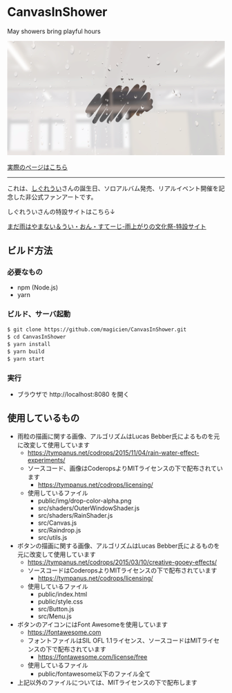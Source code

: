 # CanvasInShower
May showers bring playful hours

![Canvas in a shower](https://raw.githubusercontent.com/magicien/CanvasInShower/main/public/img/card.png)

[実際のページはこちら](https://magicien.github.io/CanvasInShower/)

---

これは、[しぐれうい](https://twitter.com/ui_shig)さんの誕生日、ソロアルバム発売、リアルイベント開催を記念した非公式ファンアートです。

しぐれういさんの特設サイトはこちら↓

[まだ雨はやまない＆うい・おん・すてーじ-雨上がりの文化祭-特設サイト](https://madaame-shigureui.com)

## ビルド方法

### 必要なもの

- npm (Node.js)
- yarn

### ビルド、サーバ起動

```bash
$ git clone https://github.com/magicien/CanvasInShower.git
$ cd CanvasInShower
$ yarn install
$ yarn build
$ yarn start
```

### 実行

- ブラウザで http://localhost:8080 を開く

## 使用しているもの

- 雨粒の描画に関する画像、アルゴリズムはLucas Bebber氏によるものを元に改変して使用しています
    - https://tympanus.net/codrops/2015/11/04/rain-water-effect-experiments/
    - ソースコード、画像はCoderopsよりMITライセンスの下で配布されています
        - https://tympanus.net/codrops/licensing/
    - 使用しているファイル
        - public/img/drop-color-alpha.png
        - src/shaders/OuterWindowShader.js
        - src/shaders/RainShader.js
        - src/Canvas.js
        - src/Raindrop.js
        - src/utils.js
- ボタンの描画に関する画像、アルゴリズムはLucas Bebber氏によるものを元に改変して使用しています
    - https://tympanus.net/codrops/2015/03/10/creative-gooey-effects/
    - ソースコードはCoderopsよりMITライセンスの下で配布されています
        - https://tympanus.net/codrops/licensing/
    - 使用しているファイル
        - public/index.html
        - public/style.css
        - src/Button.js
        - src/Menu.js
- ボタンのアイコンにはFont Awesomeを使用しています
    - https://fontawesome.com
    - フォントファイルはSIL OFL 1.1ライセンス、ソースコードはMITライセンスの下で配布されています
        - https://fontawesome.com/license/free
    - 使用しているファイル
        - public/fontawesome以下のファイル全て
- 上記以外のファイルについては、MITライセンスの下で配布します
